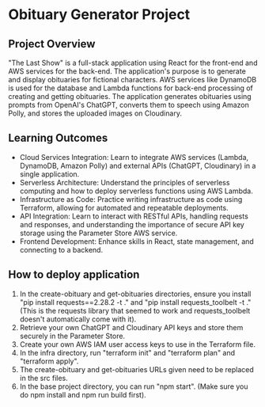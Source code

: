 # Obituary Generator Project
## Project Overview
"The Last Show" is a full-stack application using React for the front-end and AWS services for the back-end. The application's purpose is to generate and display obituaries for fictional characters. AWS services like DynamoDB is used for the database and Lambda functions for back-end processing of creating and getting obituaries. The application generates obituaries using prompts from OpenAI's ChatGPT, converts them to speech using Amazon Polly, and stores the uploaded images on Cloudinary.

## Learning Outcomes
- Cloud Services Integration: Learn to integrate AWS services (Lambda, DynamoDB, Amazon Polly) and external APIs (ChatGPT, Cloudinary) in a single application.
- Serverless Architecture: Understand the principles of serverless computing and how to deploy serverless functions using AWS Lambda.
- Infrastructure as Code: Practice writing infrastructure as code using Terraform, allowing for automated and repeatable deployments.
- API Integration: Learn to interact with RESTful APIs, handling requests and responses, and understanding the importance of secure API key storage using the Parameter Store AWS service.
- Frontend Development: Enhance skills in React, state management, and connecting to a backend.
  
## How to deploy application
1. In the create-obituary and get-obituaries directories, ensure you install "pip install requests==2.28.2 -t ." and "pip install requests_toolbelt -t ." (This is the requests library that seemed to work and requests_toolbelt doesn't automatically come with it).
2. Retrieve your own ChatGPT and Cloudinary API keys and store them securely in the Parameter Store.
3. Create your own AWS IAM user access keys to use in the Terraform file.
4. In the infra directory, run "terraform init" and "terraform plan" and "terraform apply".
5. The create-obituary and get-obituaries URLs given need to be replaced in the src files.
6. In the base project directory, you can run "npm start". (Make sure you do npm install and npm run build first).